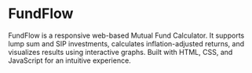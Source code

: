 # FundFlow
FundFlow is a responsive web-based Mutual Fund Calculator. It supports lump sum and SIP investments, calculates inflation-adjusted returns, and visualizes results using interactive graphs. Built with HTML, CSS, and JavaScript for an intuitive experience.

